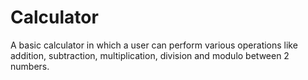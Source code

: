 # Calculator

A basic calculator in which a user can perform various operations like addition, subtraction, multiplication, division and modulo between 2 numbers.
